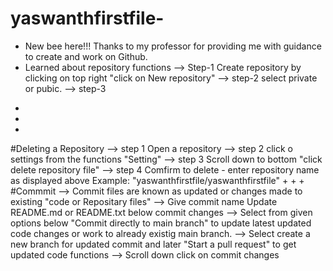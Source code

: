 # yaswanthfirstfile-
- New bee here!!! Thanks to my professor for providing me with guidance to create and work on Github.
- Learned about repository functions
--> Step-1 Create repository by clicking on top right "click on New repository"
--> step-2 select private or pubic.
--> step-3 
+
+
+
#Deleting a Repository
--> step 1 Open a repository 
--> step 2 click o settings from the functions "Setting"
--> step 3 Scroll down to bottom "click delete repository file"
--> step 4 Comfirm to delete - enter repository name as displayed above Example: "yaswanthfirstfile/yaswanthfirstfile" 
+
+
+
#Commmit
--> Commit files are known as updated or changes made to existing "code or Repositary files"
--> Give commit name Update README.md or README.txt below commit changes
--> Select from given options below "Commit directly to main branch" to update latest updated code changes or work to already existig main branch.
--> Select create a new branch for updated commit and later "Start a pull request" to get updated code functions
--> Scroll down click on commit changes
